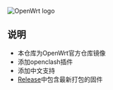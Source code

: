 ![OpenWrt logo](include/logo.png)


## 说明
- 本仓库为OpenWrt官方仓库镜像
- 添加openclash插件
- 添加中文支持
- [Release](https://github.com/DongyangHu/openwrt/releases)中包含最新打包的固件